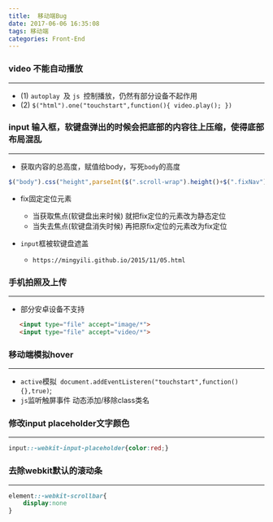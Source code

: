 ```yaml
---
title:  移动端Bug
date: 2017-06-06 16:35:08
tags: 移动端
categories: Front-End
---
```



### video 不能自动播放
---

- (1) `autoplay `及 `js `控制播放，仍然有部分设备不起作用
- (2) `$("html").one("touchstart",function(){
		video.play();
	})`

### input 输入框，软键盘弹出的时候会把底部的内容往上压缩，使得底部布局混乱
---

- 获取内容的总高度，赋值给body，写死`body`的高度

```javascript
$("body").css("height",parseInt($(".scroll-wrap").height()+$(".fixNav").height()));
```
- fix固定定位元素
	- 当获取焦点(软键盘出来时候) 就把fix定位的元素改为静态定位
	- 当失去焦点(软键盘消失时候) 再把原fix定位的元素改为fix定位

- `input`框被软键盘遮盖
	- `https://mingyili.github.io/2015/11/05.html`

### 手机拍照及上传
---

 - 部分安卓设备不支持
```html
   <input type="file" accept="image/*">
   <input type="file" accept="video/*">
```


### 移动端模拟hover
--- 

- `active`模拟` document.addEventListeren("touchstart",function(){},true)`;
- `js`监听触屏事件  动态添加/移除class类名

### 修改input  placeholder文字颜色
---

```css
input::-webkit-input-placeholder{color:red;}
```


### 去除webkit默认的滚动条
---

```css
element::-webkit-scrollbar{
	display:none
}
```